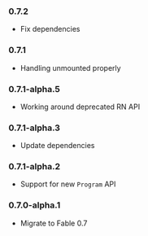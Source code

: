 ### 0.7.2

* Fix dependencies

### 0.7.1

* Handling unmounted properly

### 0.7.1-alpha.5

* Working around deprecated RN API

### 0.7.1-alpha.3

* Update dependencies

### 0.7.1-alpha.2

* Support for new `Program` API

### 0.7.0-alpha.1

* Migrate to Fable 0.7
